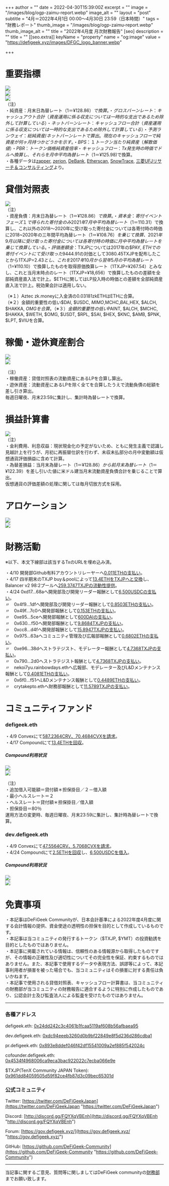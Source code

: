 +++
author = ""
date = 2022-04-30T15:39:00Z
excerpt = ""
image = "/images/blog/ogp-zaimu-report.webp"
image_alt = ""
layout = "post"
subtitle = "4月＝2022年4月1日 00:00～4月30日 23:59（日本時間）"
tags = "財務レポート"
thumb_image = "/images/blog/ogp-zaimu-report.webp"
thumb_image_alt = ""
title = "2022年4月度 月次財務報告"
[seo]
description = ""
title = ""
[[seo.extra]]
keyName = "property"
name = "og:image"
value = "https://defigeek.xyz/images/DFGC_logo_banner.webp"

+++
# 重要指標

![](/images/blog/1210.png)  
![](/images/blog/1211.png)  
![](/images/blog/1212.png)  
（注）  
・純資産：月末日為替レート（$1＝¥128.86）で換算。  
・グロスバーンレート：キャッシュアウト合計（資産運用に係る収支については一時的な支出であるため除外して計算している）  
・ネットバーンレート：キャッシュフロー合計（資産運用に係る収支については一時的な支出であるため除外して計算している）  
・予測ランウェイ：総純資産/ネットバーンレートで算出。現在のキャッシュフローで純資産が何ヶ月持つかどうかを示す。  
・BPS：１トークン当たり純資産（解散価値）  
・PBR：トークン価格純資産倍率  
・キャッシュフロー：Tx発生時の時価でドルへ換算し、それらを月中平均為替レート（$1＝¥125.98)で換算。  
・各種データは[zapper](https://t.co/lzLYnn8VGj?amp=1), [zerion](https://app.zerion.io/), [DeBank](https://debank.com/), [Etherscan](https://etherscan.io/), [SnowTrace](https://snowtrace.io/), [三菱UFJリサーチ＆コンサルティング](http://www.murc-kawasesouba.jp/fx/lastmonth.php)より。

# 

# 貸借対照表

![](/images/blog/1213.png)  
（注）  
・資産負債：月末日為替レート（$1＝¥128.86）で換算。  
・資本金：寄付イベントフェーズ１で得られた寄付金のみ2021年7月中平均為替レート（$1＝110.31）で換算し、これ以外の2018～2020年に受け取った寄付金については各寄付時の時価に2018\~2020年の三年間平均為替レート（$1＝¥108.76）を乗じて換算、2021年9月以降に受け取った寄付金については各寄付時の時価に月中平均為替レートを乗じて換算している。  
・評価差額金：$TXJPについては2017年の$PAY, $ETHでの寄付イベントにて受け取った$9444.91の対価として3080.45TXJPを配布したことから1TXJP=$2.43とし、これを2017年10月から翌年5月の平均為替レート（$1=¥110.10）で換算したものを取得原価換算レート（1TXJP=¥267.54）とみなし、これと当月末時点のレート（1TXJP=¥18,656）で換算したものの差額を全部純資産直入法で計上。$ETHに関してはLP投入時の時価との差額を全部純資産直入法で計上。税効果会計は適用しない。

（※１）Aztec zk.moneyに入金済の0.03181zkETHはETHに合算。  
（※２）金額的重要性の低い$DAI, $USDC, $MIMO,$MCHC,$BAL,$HEX, $ALCH, $HAKKA, $OMGを合算。  
（※３）金額的重要性の低い$PAINT, $ALCH, $MCHC, $HAKKA, $WETH, $OMG, $USDT, $RPL, $SAI, $HEX, $KNC, $AMB, $PNK, $LPT, $VIUを合算。

# 

# 稼働・遊休資産割合

![](/images/blog/1214.png)  
![](/images/blog/1216.png)

（注）  
・稼働資産：貸借対照表の流動資産にあるLPを合算し算出。  
・遊休資産：流動資産にあるLPを除く全てを合算したうえで流動負債の総額を差し引き算出。  
毎週日曜夜、月末23:59に集計し、集計時為替レートで換算。

# 

# 損益計算書

![](/images/blog/1217.png)  
（注）  
・金利費用、利息収益：現状現金化の予定がないため、ともに発生主義で認識し見越計上を行うが、月初に再振替仕訳を行わず、未収未払部分の月中変動額は仮想通貨評価損益に含めて計算。  
・為替差損益：当月末為替レート（$1＝¥128.86）から前月末為替レート（$1＝¥122.39）を差し引いた値に米ドル建当月末流動資産負債合計を乗じることで算出。  
仮想通貨の評価差額の処理に関しては毎月切放方式を採用。

# 

# アロケーション

![](/images/blog/1220.png)  
![](/images/blog/1221.png)

# 

# 財務活動

※以下、本文下線部は該当するTxのURLを埋め込み済。

・4/10 開発部Github有料アカウントリレーヤーへ[0.011ETHの支払い](https://etherscan.io/tx/0x885a1624f1f971e4f2a68c6257ac95ad0e373c2c2b6922dd93552260e430845d)。  
・4/17 四半期末のTXJP buy＆poolによって[13.4ETHをTXJPへと交換](https://etherscan.io/tx/0xa28e03ef77c98a2733ffcf09d95b2b43b89466232961bef3c4c796c4f5ae330e)し、Balancer v2 98:2プールへ[259.3747TXJPの流動性提供](https://etherscan.io/tx/0x2270f7c81b2baa9ce453e1ff4f0ccba5c7dd8eaf6af040de4866dbd0f731beee)。  
・4/24 0xd17...68aへ開発部及び開発リーダー報酬として[6,500USDCの支払い](https://etherscan.io/tx/0x242188b6283bfa59a2423f2c1a6231bbbac7065a29997920a53605bbe388820a)。  
〃　0x4f9...1dfへ開発部及び開発リーダー報酬として[0.8503ETHの支払い](https://etherscan.io/tx/0x11d061e721fa1a3042798b1aa88f4bd05e2148c23b33116f0b49eaf53f9c7c9c)。  
〃　0x49f...7c0へ開発部報酬として[0.153ETHの支払い](https://etherscan.io/tx/0x11d061e721fa1a3042798b1aa88f4bd05e2148c23b33116f0b49eaf53f9c7c9c)。  
〃　0xe95...5ceへ開発部報酬として[600DAIの支払い](https://etherscan.io/tx/0x29837d9fb86e4dee27d958a6fae08a8e7291adca69786816b08336b5a6ae5a52)。  
〃　0x630...f50へ開発部報酬として[9.8684TXJPの支払い](https://etherscan.io/tx/0x8c231796c53d5be5dfd258e43e258777c3b526a55bdcbdd8656aa9f173e3c814)。  
〃　0xcc8...d4fへ開発部報酬として[15.8947TXJPの支払い](https://etherscan.io/tx/0x8c231796c53d5be5dfd258e43e258777c3b526a55bdcbdd8656aa9f173e3c814)。  
〃　0x975...63aへコミュニティ管理及び広報部報酬として[0.6802ETHの支払い](https://etherscan.io/tx/0x11d061e721fa1a3042798b1aa88f4bd05e2148c23b33116f0b49eaf53f9c7c9c)。  
〃　0xe96...38dへストラテジスト、モデレーター報酬として[4.7368TXJPの支払い](https://etherscan.io/tx/0x8c231796c53d5be5dfd258e43e258777c3b526a55bdcbdd8656aa9f173e3c814)。  
〃　0x790...2d0へストラテジスト報酬として[4.7368TXJPの支払い](https://etherscan.io/tx/0x8c231796c53d5be5dfd258e43e258777c3b526a55bdcbdd8656aa9f173e3c814)。  
〃　nekoi7yu.rainbowdays.ethへ広報部、モデレーター及びL&Dメンテナンス報酬として[0.4081ETHの支払い](https://etherscan.io/tx/0x11d061e721fa1a3042798b1aa88f4bd05e2148c23b33116f0b49eaf53f9c7c9c)。  
〃　0x6f0...f51へL&Dメンテナンス報酬として[0.4489ETHの支払い](https://etherscan.io/tx/0x11d061e721fa1a3042798b1aa88f4bd05e2148c23b33116f0b49eaf53f9c7c9c)。  
〃　crytakepto.ethへ財務部報酬として[11.5789TXJPの支払い](https://etherscan.io/tx/0x8c231796c53d5be5dfd258e43e258777c3b526a55bdcbdd8656aa9f173e3c814)。

# 

# コミュニティファンド

### defigeek.eth

・4/9 Convexにて[587.2364CRV、70.4684CVXを請求](https://etherscan.io/tx/0x23fd574f592ec9a1f0d46d56bf7ef4118db77af30596f6cceca44e993c0898a3)。  
・4/17 Compoundにて[13.4ETHを回収](https://etherscan.io/tx/0x9e71cd9e6663f2bb4593dcf8038f3072ca12d90accd022ad288c7bd39013650f)。  

##### Compound利用状況

![](/images/blog/1226.png)  
![](/images/blog/1228.png)

（注）  
・追加借入可能額＝貸付額＊担保掛目／２－借入額  
・最小ヘルスレート＝２  
・ヘルスレート＝貸付額＊担保掛目／借入額  
・担保掛目＝80％  
運用方法の変更時、毎週日曜夜、月末23:59に集計し、集計時為替レートで換算。

### dev.defigeek.eth

・4/9 Convexにて[47.5564CRV、5.7068CVXを請求](https://etherscan.io/tx/0xdc5e164b6651484f28bc471aa81c1da4e59b28cf0b4e2c99f1ec014b4a656400)。  
・4/24 Compoundにて[2.5ETHを回収](https://etherscan.io/tx/0xda1789b462c5e2e4d4b4c6e67f388f9390db7d57d765c3a8c61a1b538275940c)し、[6,500USDCを借入](https://etherscan.io/tx/0xca66317497295bb1e1d41d921b832c2d0eb636800e0547530a35927249f30b59)。

##### Compound利用状況

![](/images/blog/1227.png)  
![](/images/blog/1229.png)

# 

# 免責事項

・本記事はDeFiGeek Communityが、日本会計基準による2022年度4月度に関する会計情報の提供、資金使途の透明性の担保を目的として作成しているものです。  
・本記事は当コミュニティの発行するトークン（$TXJP, $YMT）の投資勧誘を目的としたものではありません。  
・本記事に掲載されている情報は、信頼性のある情報源から取得したものですが、その情報の正確性及び適切性についてその完全性を保証、約束するものではありません。また、本記事で使用するデータや表現方法、誤謬等によって、本記事利用者が損害を被った場合でも、当コミュニティはその損害に対する責任は負いかねます。  
・本記事で使用される貸借対照表、キャッシュフロー計算書は、当コミュニティの財務部が当コミュニティの財務報告に適合するように特別に作成したものであり、公認会計士及び監査法人による監査を受けたものではありません。

***

### 各種アドレス

defigeek.eth: [0x24dd242c3c4061b1fcaa5119af608b56afbaea95](https://etherscan.io/address/0x24dd242c3c4061b1fcaa5119af608b56afbaea95)

dev.defigeek.eth: [0xdc94eeeb3260d0b9bf22849e8f5d236d286cdba1](https://etherscan.io/address/0xdc94eeeb3260d0b9bf22849e8f5d236d286cdba1)

pr.defigeek.eth: [0x893e8ddef046f42df15541009a2ef885f542024c](https://etherscan.io/address/0x893e8ddef046f42df15541009a2ef885f542024c)

cofounder.defigeek.eth: [0x4534f4968006ca9eca3bac922022c7ecba066e9e](https://etherscan.io/address/0x4534f4968006ca9eca3bac922022c7ecba066e9e)

$TXJP(TenX Community JAPAN Token): [0x961dd84059505d59f82ce4fb87d3c09bec65301d](https://etherscan.io/token/0x961dd84059505d59f82ce4fb87d3c09bec65301d)

### 公式コミュニティ

Twitter: [https://twitter.com/DeFiGeekJapan](https://twitter.com/DeFiGeekJapan "https://twitter.com/DeFiGeekJapan")

Discord: [http://discord.gg/FQYXqVBEnh](http://discord.gg/FQYXqVBEnh "http://discord.gg/FQYXqVBEnh")

Forum: [https://gov.defigeek.xyz/](https://gov.defigeek.xyz/ "https://gov.defigeek.xyz/")

GitHub: [https://github.com/DeFiGeek-Community](https://github.com/DeFiGeek-Community "https://github.com/DeFiGeek-Community")

***

当記事に関するご意見、質問等に関しましてはDeFiGeek communityの[財務部](https://discord.gg/CkM2cyTz8N)までお願い致します。